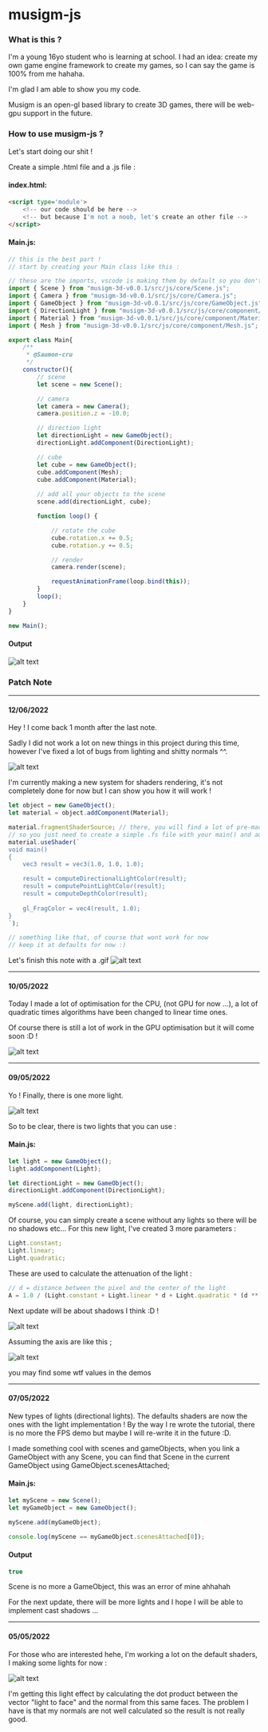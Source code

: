 # musigm-js

### What is this ? ####

I'm a young 16yo student who is learning at school.
I had an idea: create my own game engine framework to create my games, so I can say the game is 100% from me hahaha.

I'm glad I am able to show you my code.

Musigm is an open-gl based library to create 3D games, there will be web-gpu support in the future.

### How to use musigm-js ? ###
Let's start doing our shit !

Create a simple .html file and a .js file :

#### index.html: ####
```html
<script type='module'>
    <!-- our code should be here -->
    <!-- but because I'm not a noob, let's create an other file -->
</script>
```

#### Main.js: ####
```javascript
// this is the best part ! 
// start by creating your Main class like this :

// these are the imports, vscode is making them by default so you don't have to worry about them :D
import { Scene } from "musigm-3d-v0.0.1/src/js/core/Scene.js";
import { Camera } from "musigm-3d-v0.0.1/src/js/core/Camera.js";
import { GameObject } from "musigm-3d-v0.0.1/src/js/core/GameObject.js";
import { DirectionLight } from "musigm-3d-v0.0.1/src/js/core/component/DirectionLight.js";
import { Material } from "musigm-3d-v0.0.1/src/js/core/component/Material.js";
import { Mesh } from "musigm-3d-v0.0.1/src/js/core/component/Mesh.js";

export class Main{
    /**
     * @Saumon-cru  
     */
    constructor(){
        // scene
        let scene = new Scene();

        // camera
        let camera = new Camera();
        camera.position.z = -10.0;

        // direction light
        let directionLight = new GameObject();
        directionLight.addComponent(DirectionLight);

        // cube
        let cube = new GameObject();
        cube.addComponent(Mesh);
        cube.addComponent(Material);
        
        // add all your objects to the scene
        scene.add(directionLight, cube);

        function loop() {

            // rotate the cube
            cube.rotation.x += 0.5;
            cube.rotation.y += 0.5;

            // render
            camera.render(scene);

            requestAnimationFrame(loop.bind(this));
        }
        loop();
    }
}

new Main();
```


#### Output ####
![alt text](./images/demo.gif)

### Patch Note ###
--------------------------------------------------------------------------------------------------------------------------------
#### 12/06/2022 ####
Hey ! I come back 1 month after the last note.

Sadly I did not work a lot on new things in this project during this time, however I've fixed a lot of bugs from lighting and 
shitty normals ^^.

![alt text](./images/patch06.PNG)

I'm currently making a new system for shaders rendering, it's not completely done for now but I can show you how it will work !

```javascript
let object = new GameObject();
let material = object.addComponent(Material);

material.fragmentShaderSource; // there, you will find a lot of pre-made functions
// so you just need to create a simple .fs file with your main() and add it like this : 
material.useShader(`
void main()
{
    vec3 result = vec3(1.0, 1.0, 1.0);

    result = computeDirectionalLightColor(result);
    result = computePointLightColor(result);
    result = computeDepthColor(result);
    
    gl_FragColor = vec4(result, 1.0);
}
`);

// something like that, of course that wont work for now
// keep it at defaults for now :)
```

Let's finish this note with a .gif
![alt text](./images/patch07.gif)

--------------------------------------------------------------------------------------------------------------------------------

#### 10/05/2022 ####
Today I made a lot of optimisation for the CPU, (not GPU for now ...), a lot of quadratic times algorithms have been changed to linear time ones.

Of course there is still a lot of work in the GPU optimisation but it will come soon :D !

![alt text](./images/patch05.PNG)

--------------------------------------------------------------------------------------------------------------------------------

#### 09/05/2022 ####
Yo ! Finally, there is one more light. 

![alt text](./images/patch03.gif)

So to be clear, there is two lights that you can use :

#### Main.js: ####
```javascript
let light = new GameObject();
light.addComponent(Light);

let directionLight = new GameObject();
directionLight.addComponent(DirectionLight);

myScene.add(light, directionLight);
```

Of course, you can simply create a scene without any lights so there will be no shadows etc...
For this new light, I've created 3 more parameters : 

```javascript
Light.constant;
Light.linear;
Light.quadratic;
```

These are used to calculate the attenuation of the light :

```javascript
// d = distance between the pixel and the center of the light
A = 1.0 / (Light.constant + Light.linear * d + Light.quadratic * (d ** 2));
```

Next update will be about shadows I think :D ! 

![alt text](./images/patch04.PNG)

Assuming the axis are like this ;

![alt text](./images/axis-musigm.png)

you may find some wtf values in the demos

--------------------------------------------------------------------------------------------------------------------------------

#### 07/05/2022 ####
New types of lights (directional lights). The defaults shaders are now the ones with the light implementation !
By the way I re wrote the tutorial, there is no more the FPS demo but maybe I will re-write it in the future :D.

I made something cool with scenes and gameObjects, when you link a GameObject with any Scene, you can find that Scene in the current GameObject using GameObject.scenesAttached;

#### Main.js: ####
```javascript
let myScene = new Scene();
let myGameObject = new GameObject();

myScene.add(myGameObject);

console.log(myScene == myGameObject.scenesAttached[0]);
```
#### Output ####
```javascript
true
```

Scene is no more a GameObject, this was an error of mine ahhahah

For the next update, there will be more lights and I hope I will be able to implement cast shadows ...

--------------------------------------------------------------------------------------------------------------------------------

#### 05/05/2022 ####
For those who are interested hehe, I'm working a lot on the default shaders, I making some lights for now : 

![alt text](./images/patch02.gif)

I'm getting this light effect by calculating the dot product between the vector "light to face" and the normal from this same faces.
The problem I have is that my normals are not well calculated so the result is not really good.
